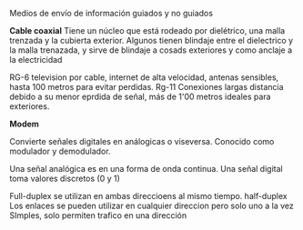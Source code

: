 Medios de envío de información guiados y no guiados

**Cable coaxial** 
Tiene un núcleo que está rodeado por dielétrico, una malla trenzada y la cubierta exterior.
Algunos tienen blindaje entre el dielectrico y la malla trenazada, y sirve de blindaje a cosads exteriores y como anclaje a la electricidad 

RG-6 television por cable, internet de alta velocidad, antenas sensibles, hasta 100 metros para evitar perdidas.
Rg-11 Conexiones largas distancia debido a su menor eprdida de señal, más de 1'00 metros ideales para exteriores.

**Modem**

Convierte señales digitales en análogicas o viseversa. Conocido como modulador y demodulador.

Una señal analógica es en una forma de onda continua.
Una señal digital toma valores discretos (0 y 1)

Full-duplex se utilizan en ambas direccioens al mismo tiempo.
half-duplex Los enlaces se pueden utilizar en cualquier direccion pero solo uno a la vez
SImples, solo permiten trafico en una dirección

